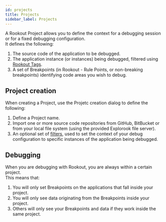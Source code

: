 ```yaml
---
id: projects
title: Projects
sidebar_label: Projects
---
```


A Rookout Project allows you to define the context for a debugging session or for a fixed debugging configuration.  
It defines the following:
1. The source code of the application to be debugged.
2. The application instance (or instances) being debugged, filtered using [Rookout Tags](projetcs-tagging.md).
3. A set of Breakpoints (in Rookout - Rule Points, or non-breaking breakpoints) identifying code areas you wish to debug.

## Project creation

When creating a Project, use the Projetc creation dialog to define the following:
1. Define a Project name.
2. Import one or more source code repositories from GitHub, BitBucket or from your local file system (using the provided Explorook file server).
3. An optional set of [filters](project-tagging.md), used to set the context of your debug configuration to specific instances of the application being debugged.

## Debugging

When you are debugging with Rookout, you are always within a certain project.  
This means that:

1. You will only set Breakpoints on the applications that fall inside your project.
1. You will only see data originating from the Breakpoints inside your project.
1. Others will only see your Breakpoints and data if they work inside the same project.
